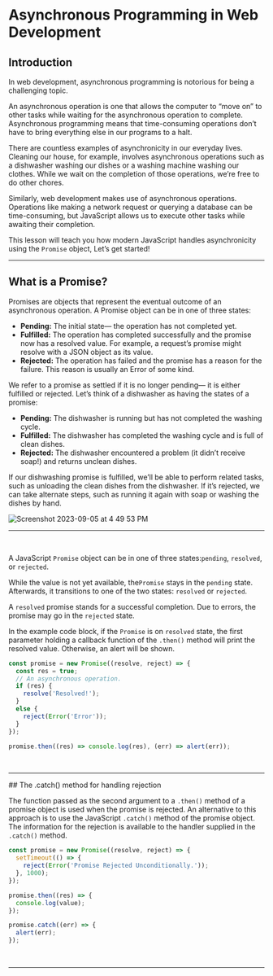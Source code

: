
# Asynchronous Programming in Web Development

## Introduction

In web development, asynchronous programming is notorious for being a challenging topic.

An asynchronous operation is one that allows the computer to “move on” to other tasks while waiting for the asynchronous operation to complete. Asynchronous programming means that time-consuming operations don’t have to bring everything else in our programs to a halt.

There are countless examples of asynchronicity in our everyday lives. Cleaning our house, for example, involves asynchronous operations such as a dishwasher washing our dishes or a washing machine washing our clothes. While we wait on the completion of those operations, we’re free to do other chores.

Similarly, web development makes use of asynchronous operations. Operations like making a network request or querying a database can be time-consuming, but JavaScript allows us to execute other tasks while awaiting their completion.


This lesson will teach you how modern JavaScript handles asynchronicity using the ` Promise ` object, Let’s get started!
<hr>

## What is a Promise?

Promises are objects that represent the eventual outcome of an asynchronous operation. A Promise object can be in one of three states:

- **Pending:** The initial state— the operation has not completed yet.
- **Fulfilled:** The operation has completed successfully and the promise now has a resolved value. For example, a request’s promise might resolve with a JSON object as its value.
- **Rejected:** The operation has failed and the promise has a reason for the failure. This reason is usually an Error of some kind.

We refer to a promise as settled if it is no longer pending— it is either fulfilled or rejected. Let’s think of a dishwasher as having the states of a promise:

- **Pending:** The dishwasher is running but has not completed the washing cycle.
- **Fulfilled:** The dishwasher has completed the washing cycle and is full of clean dishes.
- **Rejected:** The dishwasher encountered a problem (it didn’t receive soap!) and returns unclean dishes.

If our dishwashing promise is fulfilled, we’ll be able to perform related tasks, such as unloading the clean dishes from the dishwasher. If it’s rejected, we can take alternate steps, such as running it again with soap or washing the dishes by hand.<br>

![Screenshot 2023-09-05 at 4 49 53 PM](https://github.com/MohammadAtallah100/JavaScript_Asynchronous_Programming/assets/136754163/9bddd332-e531-4a13-af15-94e7c9a4ff28)


<hr><br>

A JavaScript `Promise` object can be in one of three states:`pending`, `resolved`, or `rejected`.

While the value is not yet available, the`Promise` stays in the `pending` state. Afterwards, it transitions to one of the two states: `resolved` or `rejected`.

A `resolved` promise stands for a successful completion. Due to errors, the promise may go in the `rejected` state.

In the example code block, if the `Promise` is on `resolved` state, the first parameter holding a callback function of the `.then()` method will print the resolved value. Otherwise, an alert will be shown.

```javaScript
const promise = new Promise((resolve, reject) => {
  const res = true;
  // An asynchronous operation.
  if (res) {
    resolve('Resolved!');
  }
  else {
    reject(Error('Error'));
  }
});

promise.then((res) => console.log(res), (err) => alert(err));

```
<br>
<hr>
## The .catch() method for handling rejection

The function passed as the second argument to a `.then()` method of a promise object is used when the promise is rejected. An alternative to this approach is to use the JavaScript `.catch()` method of the promise object. The information for the rejection is available to the handler supplied in the `.catch()` method.

```javaScript
const promise = new Promise((resolve, reject) => {  
  setTimeout(() => {
    reject(Error('Promise Rejected Unconditionally.'));
  }, 1000);
});

promise.then((res) => {
  console.log(value);
});

promise.catch((err) => {
  alert(err);
});
```
<br>
<hr>


